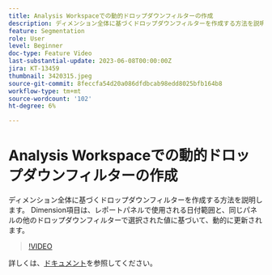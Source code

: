 ```yaml
---
title: Analysis Workspaceでの動的ドロップダウンフィルターの作成
description: ディメンション全体に基づくドロップダウンフィルターを作成する方法を説明します。 Dimension項目は、レポートパネルで使用される日付範囲と、同じパネルの他のドロップダウンフィルターで選択された値に基づいて、動的に更新されます。
feature: Segmentation
role: User
level: Beginner
doc-type: Feature Video
last-substantial-update: 2023-06-08T00:00:00Z
jira: KT-13459
thumbnail: 3420315.jpeg
source-git-commit: 8feccfa54d20a086dfdbcab98edd8025bfb164b8
workflow-type: tm+mt
source-wordcount: '102'
ht-degree: 6%

---
```



# Analysis Workspaceでの動的ドロップダウンフィルターの作成

ディメンション全体に基づくドロップダウンフィルターを作成する方法を説明します。 Dimension項目は、レポートパネルで使用される日付範囲と、同じパネルの他のドロップダウンフィルターで選択された値に基づいて、動的に更新されます。

>[!VIDEO](https://video.tv.adobe.com/v/3420315/?learn=on)

詳しくは、[ドキュメント](https://experienceleague.adobe.com/docs/analytics/analyze/analysis-workspace/panels/panels.html#dynamic-drop-down-filters)を参照してください。
